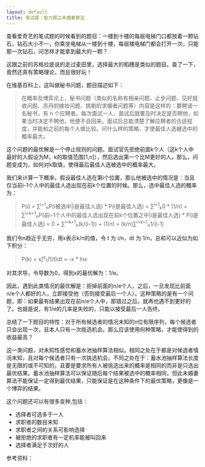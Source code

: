 ```yaml
---
layout: default
title: 笔试题：智力题之未婚妻算法
---
```

查看爱奇艺的笔试题的时候看到的题目：一楼到十楼的每层电梯门口都放着一颗钻石，钻石大小不一，你乘坐电梯从一楼到十楼，每层楼电梯门都会打开一次，只能那一次钻石，问怎样才能拿到最大的一颗？

这跟之前的苏格拉底说的走过麦田里，选择最大的稻穗是类似的题目。查了一下，竟然还真有策略理论，而且很好玩！

在维基百科上，这叫做秘书问题，题目描述如下：

<blockquote>
	在概率及博弈论上，秘书问题（类似的名称有相亲问题、止步问题、见好就收问题、苏丹的嫁妆问题、挑剔的求婚者问题等）内容是这样的：要聘请一名秘书，有 n 个应聘者。每次面试一人，面试后就要及时决定是否聘他，如果当时决定不聘他，他便不会回来。面试后总能清楚了解应聘者的合适程度，并能和之前的每个人做比较。问什么样的策略，才使最佳人选被选中的概率最大。
</blockquote>

这个问题的最优解是一个停止规则的问题。面试官先拒绝前面k个人（这k个人中最好的人假设为M，k的取值范围[1,n]），然后选出第一个比M更好的人。那么，问题变成为，如何对k取值，使得最后最佳人选被选中的概率最大。

我们来计算一下概率。假设最佳人选在第i个位置，那么他被选中的情况是：当且仅当前i-1个人中的最佳人选出现在前k个位置的时候。那么，选中最佳人选的概率为：

<blockquote>
	P(i) = ∑<sup>i=1</sup><sub>n</sub>P(i被选中|i是最佳人选) * P(i是最佳人选)
		 = ∑<sup>i=1</sup><sub>k</sub>0 * (1/n) + ∑<sup>i=k+1</sup><sub>n</sub>P(前i-1个人中的最佳人选出现在前k个位置之中|i是最佳人选) * P(i是最佳人选)
		 = 0 + ∑<sup>i=k+1</sup><sub>n</sub>(k/(i-1)) + (1/n)
		 = (k/n)∑<sup>i=k+1</sup><sub>n</sub>1/(i-1)
</blockquote>

我们令n趋近于无穷，用x表示k/n的值，令 t 为 i/n，dt 为 1/n，总和可以近似为如下积分：

<blockquote>
	P(k) = x∫<sup>x</sup><sub>1</sub>(1/t)dt
		 = -x * lnx
</blockquote>

对其求导，令导数为0，得到x的最优解为：1/e。

因此，遇到此类情况的最优解是：拒掉前面的n/e个人，之后，一旦发现比前面n/e个人都好的人，立即接受他（否则接受最后一个人）。这种策略的是有一个问题，即：如果最有结果出现在前n/e个人中，那错过之后，就再也遇不到更好的了。也就是说，有1/e的几率是失败的，只能以接受最后一人告终。

总结了一下题目的特性：对于所有候选者的情况未知的n位有限序列，每个候选者只会出现一次，且本人只有一次挑选机会。那么应该使用何种策略，才能使得到的收益最高？

这一类问题，对未知性感觉和蓄水池抽样算法相似。相同之处在于都是对候选者情况未知，且对每个候选者只有一次挑选机会。不同之处在于：蓄水池抽样算法长度是无限的或不可知的，且要是要求所有人被挑选出来的概率是相同的而非是只选出最优结果。蓄水池抽样算法可以保证随后每个结果被选中的概率相同，但此未婚妻算法不能保证一定得到最优结果，只能保证是在这种条件下的最优策略，更像是一个博弈的结果。

这个问题还可以有很多变种,包括：
<ul>
<li>选择者可选多于一人</li>
<li>求职者的数目未知</li>
<li>求职者之间的关系可影响选择</li>
<li>被拒绝的求职者有一定机率能被叫回来</li>
<li>选择者满足于次好的人</li>
</ul>


参考资料：